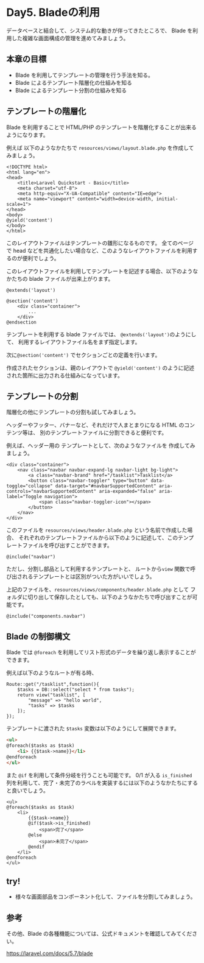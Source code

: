 # Day5. Bladeの利用

データベースと結合して、システム的な動きが伴ってきたところで、
Blade を利用した複雑な画面構成の管理を進めてみましょう。

## 本章の目標

- Blade を利用してテンプレートの管理を行う手法を知る。
- Blade によるテンプレート階層化の仕組みを知る
- Blade によるテンプレート分割の仕組みを知る

## テンプレートの階層化

Blade を利用することで HTML/PHP のテンプレートを階層化することが出来るようになります。

例えば 以下のようなかたちで `resources/views/layout.blade.php` を作成してみましょう。

```
<!DOCTYPE html>
<html lang="en">
<head>
    <title>Laravel Quickstart - Basic</title>
    <meta charset="utf-8">
    <meta http-equiv="X-UA-Compatible" content="IE=edge">
    <meta name="viewport" content="width=device-width, initial-scale=1">
</head>
<body>
@yield('content')
</body>
</html>
```

このレイアウトファイルはテンプレートの雛形になるものです。
全てのページで head などを共通化したい場合など、このようなレイアウトファイルを利用するのが便利でしょう。

このレイアウトファイルを利用してテンプレートを記述する場合、以下のようなかたちの blade ファイルが出来上がります。

```
@extends('layout')

@section('content')
    <div class="container">
        ...
    </div>
@endsection
```

テンプレートを利用する blade ファイルでは、 `@extends('layout')`のようにして、
利用するレイアウトファイル名をまず指定します。
                          
次に`@section('content')` でセクションごとの定義を行います。

作成されたセクションは、親のレイアウトで `@yield('content')` のように記述された箇所に出力される仕組みになっています。

## テンプレートの分割

階層化の他にテンプレートの分割も試してみましょう。

ヘッダーやフッター、バナーなど、それだけで人まとまりになる HTML のコンテンツ等は、
別のテンプレートファイルに分割できると便利です。

例えば、ヘッダー用の テンプレートとして、次のようなファイルを 作成してみましょう。

```
<div class="container">
    <nav class="navbar navbar-expand-lg navbar-light bg-light">
        <a class="navbar-brand" href="/tasklist">Tasklist</a>
        <button class="navbar-toggler" type="button" data-toggle="collapse" data-target="#navbarSupportedContent" aria-controls="navbarSupportedContent" aria-expanded="false" aria-label="Toggle navigation">
            <span class="navbar-toggler-icon"></span>
        </button>
    </nav>
</div>
```

このファイルを `resources/views/header.blade.php` という名前で作成した場合、
それぞれのテンプレートファイルから以下のように記述して、このテンプレートファイルを呼び出すことができます。

```
@include("navbar")
```

ただし、分割し部品として利用するテンプレートと、 
ルートから`view` 関数で呼び出されるテンプレートとは区別がついた方がいいでしょう。

上記のファイルを、`resources/views/components/header.blade.php` として
フォルダに切り出して保存したとしても、以下のようなかたちで呼び出すことが可能です。

```
@include("components.navbar")
```

## Blade の制御構文

Blade では `@foreach` を利用してリスト形式のデータを繰り返し表示することができます。

例えば以下のようなルートが有る時、

```
Route::get("/tasklist",function(){
    $tasks = DB::select("select * from tasks");
    return view("tasklist", [ 
        "message" => "hello world",
        "tasks" => $tasks
    ]);
});
```

テンプレートに渡された `$tasks` 変数は以下のようにして展開できます。

```html
<ul>
@foreach($tasks as $task)
    <li> {{$task->name}}</li>    
@endforeach
</ul>
```

また `@if` を利用して条件分岐を行うことも可能です。
0/1 が入る `is_finished` 列を利用して、完了・未完了のラベルを実装するには以下のようなかたちにすると良いでしょう。

```
<ul>
@foreach($tasks as $task)
    <li> 
        {{$task->name}}
        @if($task->is_finished)
            <span>完了</span>            
        @else
            <span>未完了</span>            
        @endif
    </li>    
@endforeach
</ul>
```




## try! 

- 様々な画面部品をコンポーネント化して、ファイルを分割してみましょう。

## 参考

その他、Blade の各種機能については、公式ドキュメントを確認してみてください。

https://laravel.com/docs/5.7/blade
